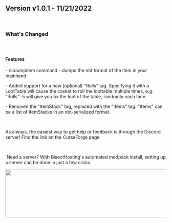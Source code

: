 <h2>Version v1.0.1 - 11/21/2022</h2>
<p>&nbsp;</p>
<h3>What's Changed</h3>
<p><span style="font-size: 1.2rem;">&nbsp;</span></p>
<h4><strong>Features</strong></h4>
<p>- /lcdumpitem command - dumps the nbt format of the item in your mainhand</p>
<p>- Added support for a new (optional) "Rolls" tag. Specifying it with a LootTable will cause the casket to roll the loottable multiple times, e.g. "Rolls": 5 will give you 5x the loot of the table, randomly each time.</p>
<p>- Removed the "ItemStack" tag, replaced with the "Items" tag. "Items" can be a list of ItemStacks in an nbt-serialized format.</p>
<p>&nbsp;</p>
<p>As always, the easiest way to get help or feedback is through the Discord server! Find the link on the CurseForge page.</p>
<p>&nbsp;</p>
<p>&nbsp;Need a server? With BisectHosting's&nbsp;automated modpack install, setting up a server can be done in just a few clicks:</p>
<p><span style="font-size: 24px;"><a href="https://www.curseforge.com/linkout?remoteUrl=https%253a%252f%252fbisecthosting.com%252fWinDanesz"><img src="https://www.bisecthosting.com/partners/custom-banners/a2f8bf1e-2d39-48c4-a80d-02ef73cdd36c.png" width="900" height="150" /></a></span></p>